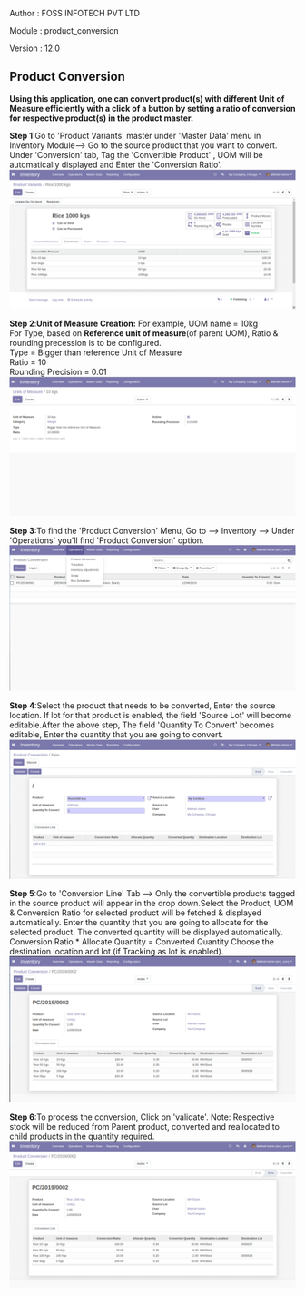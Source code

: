 
Author : FOSS INFOTECH PVT LTD

Module : product\_conversion

Version : 12.0

<h2>Product Conversion</h2>

<b>Using this application, one can convert product(s) with different Unit of Measure efficiently with a click of a button by setting a ratio of conversion for respective product(s) in the product master.</b>

<b>Step 1</b>:Go to 'Product Variants' master under 'Master Data' menu in Inventory Module--> Go to the source product that you want to convert. Under 'Conversion' tab, Tag the 'Convertible Product' , UOM will be automatically displayed and  Enter the 'Conversion Ratio'.
<img src="static/description/product_master.png">

<b>Step 2</b>:<b>Unit of Measure Creation:</b>
                    For example, UOM name = 10kg</br>
                    For Type, based on <b> Reference unit of measure</b>(of parent UOM), Ratio & rounding precession is to be configured.</br>
                    Type = Bigger than reference Unit of Measure</br>
                    Ratio = 10</br>
                    Rounding Precision = 0.01
<img src="static/description/uom.png">

<b>Step 3</b>:To find the 'Product Conversion' Menu, Go to --> Inventory --> Under 'Operations' you'll find 'Product Conversion' option.
<img src="static/description/menu.png">

<b>Step 4</b>:Select the product that needs to be converted, Enter the source location. If lot for that product is enabled, the field 'Source Lot' will become editable.After the above step, The field 'Quantity To Convert' becomes editable, Enter the quantity that you are going to convert.
<img src="static/description/conversion_form.png">

<b>Step 5</b>:Go to 'Conversion Line' Tab --> Only the convertible products tagged in the source product will appear in the drop down.Select the Product, UOM & Conversion Ratio for selected product will be fetched & displayed automatically.
Enter the quantity that you are going to allocate for the selected product.
The converted quantity will be displayed automatically.
Conversion Ratio * Allocate Quantity = Converted Quantity
Choose the destination location and lot (if Tracking as lot is enabled).
<img src="static/description/line.png">

<b>Step 6</b>:To process the conversion, Click on 'validate'.
 Note: Respective stock will be reduced from Parent product, converted and reallocated to child products in the quantity required.
<img src="static/description/validated.png">

